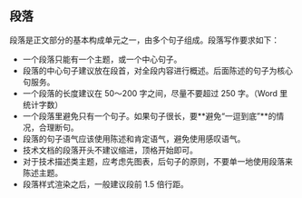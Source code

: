 ## 段落

段落是正文部分的基本构成单元之一，由多个句子组成。段落写作要求如下：

- 一个段落只能有一个主题，或一个中心句子。
- 段落的中心句子建议放在段首，对全段内容进行概述。后面陈述的句子为核心句服务。
- 一个段落的长度建议在 50～200 字之间，尽量不要超过 250 字。（Word 里统计字数）
- 一个段落里避免只有一个句子。如果句子很长，要**避免“一逗到底”**的情况，合理断句。
- 段落的句子语气应该使用陈述和肯定语气，避免使用感叹语气。
- 技术文档的段落开头不建议缩进，顶格开始即可。
- 对于技术描述类主题，应考虑先图表，后句子的原则，不要单一地使用段落来陈述主题。
- 段落样式渲染之后，一般建议段前 1.5 倍行距。
